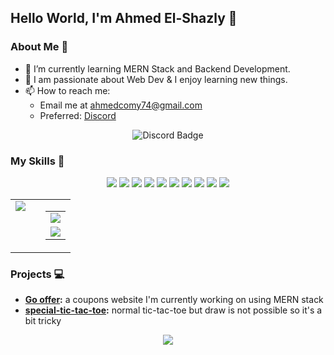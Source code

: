 ## Hello World, I'm Ahmed El-Shazly 👋

### About Me 🚀
- 🔭 I’m currently learning MERN Stack and Backend Development.
- 🌱 I am passionate about Web Dev & I enjoy learning new things.
- 📫 How to reach me: 
  - Email me at <a href="mailto:ahmedcomy74@gmail.com">ahmedcomy74@gmail.com</a>
  - Preferred: <a href="https://discord.com/users/713394083179135026">Discord</a>

<p align="center">
    <img src="https://dcbadge.vercel.app/api/shield/713394083179135026" alt="Discord Badge" />
</p>

### My Skills 🚀
<p align="center">
    <img src="https://img.shields.io/badge/JavaScript-323330?style=for-the-badge&logo=javascript&logoColor=F7DF1E" />
    <img src="https://img.shields.io/badge/React-20232A?style=for-the-badge&logo=react&logoColor=61DAFB" />
    <img src="https://img.shields.io/badge/Node.js-43853D?style=for-the-badge&logo=node.js&logoColor=white" />
    <img src="https://img.shields.io/badge/Express.js-404D59?style=for-the-badge&logo=express&logoColor=white" />
    <img src="https://img.shields.io/badge/TypeScript-007ACC?style=for-the-badge&logo=typescript&logoColor=white" />
    <img src="https://img.shields.io/badge/C/C++-00599C?style=for-the-badge&logo=c&logoColor=white" />
    <img src="https://img.shields.io/badge/Python-3776AB?style=for-the-badge&logo=python&logoColor=white" />
    <img src="https://img.shields.io/badge/Sass-CC6699?style=for-the-badge&logo=sass&logoColor=white" />
    <img src="https://img.shields.io/badge/Bootstrap-7952B3?style=for-the-badge&logo=bootstrap&logoColor=white" />
    <img src="https://img.shields.io/badge/Tailwind_CSS-38B2AC?style=for-the-badge&logo=tailwind-css&logoColor=white" />
</p>

<!-- ### GitHub Stats 📊
<p align="center">
    <img src="https://github-readme-stats-eight-theta.vercel.app/api?username=ImComy&show_icons=true&theme=algolia&include_all_commits=true&count_private=true" />
    <img src="http://github-readme-streak-stats.herokuapp.com?user=ImComy&theme=react&hide_border=true" width="400px" />
    <img src="https://github-readme-stats-eight-theta.vercel.app/api/top-langs/?username=ImComy&layout=compact&langs_count=8&theme=algolia" />
    <img src="https://github-readme-stats.vercel.app/api/top-langs/?username=ImComy&hide_border=true&show_icons=true&no-frame=true&theme=react" width="450px" />
</p> -->

<p align="center">
<table align="center" style="border: 0px solid black; width: 100%;">
    <tr>
        <td valign="top" width="50%"><img src="https://github-readme-stats.vercel.app/api/top-langs/?username=ImComy&hide_border=true&show_icons=true&no-frame=true&theme=react"  /></td>
        <td valign="top" width="50%">
            <table style="border: 0px solid black; width: 100%;">
                <tr>
                    <td><img src="https://github-readme-stats-eight-theta.vercel.app/api?username=ImComy&show_icons=true&theme=algolia&include_all_commits=true&count_private=true" /> </td>
                </tr>
                <tr>
                    <td><img src="http://github-readme-streak-stats.herokuapp.com?user=ImComy&theme=react&hide_border=true"  /></td>
                </tr>
            </table>
        </td>
    </tr>
</table>
</p>

### Projects 💻
- **[Go offer](https://github.com/ImComy/GO-OFFER):** a coupons website I'm currently working on using MERN stack
- **[special-tic-tac-toe](https://github.com/ImComy/special-tic-tac-toe):** normal tic-tac-toe but draw is not possible so it's a bit tricky

<p align="center">
    <img src="https://visitor-badge.laobi.icu/badge?page_id=ImComy.ImComy" />
</p>
